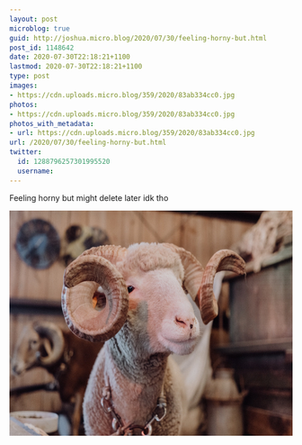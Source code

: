 ```yaml
---
layout: post
microblog: true
guid: http://joshua.micro.blog/2020/07/30/feeling-horny-but.html
post_id: 1148642
date: 2020-07-30T22:18:21+1100
lastmod: 2020-07-30T22:18:21+1100
type: post
images:
- https://cdn.uploads.micro.blog/359/2020/83ab334cc0.jpg
photos:
- https://cdn.uploads.micro.blog/359/2020/83ab334cc0.jpg
photos_with_metadata:
- url: https://cdn.uploads.micro.blog/359/2020/83ab334cc0.jpg
url: /2020/07/30/feeling-horny-but.html
twitter:
  id: 1288796257301995520
  username: 
---
```

Feeling horny but might delete later idk tho

<img src="uploads/2020/83ab334cc0.jpg" width="600" height="400" alt="" />
